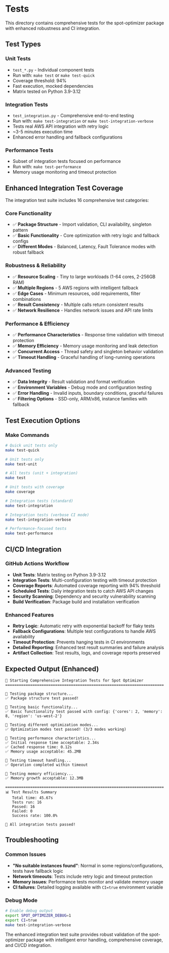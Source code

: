# Tests

This directory contains comprehensive tests for the spot-optimizer package with enhanced robustness and CI integration.

## Test Types

### Unit Tests
- `test_*.py` - Individual component tests
- Run with: `make test` or `make test-quick`
- Coverage threshold: 94%
- Fast execution, mocked dependencies
- Matrix tested on Python 3.9-3.12

### Integration Tests
- `test_integration.py` - Comprehensive end-to-end testing
- Run with: `make test-integration` or `make test-integration-verbose`
- Tests real AWS API integration with retry logic
- ~3-5 minutes execution time
- Enhanced error handling and fallback configurations

### Performance Tests
- Subset of integration tests focused on performance
- Run with: `make test-performance`
- Memory usage monitoring and timeout protection

## Enhanced Integration Test Coverage

The integration test suite includes 16 comprehensive test categories:

### Core Functionality
- ✅ **Package Structure** - Import validation, CLI availability, singleton pattern
- ✅ **Basic Functionality** - Core optimization with retry logic and fallback configs
- ✅ **Different Modes** - Balanced, Latency, Fault Tolerance modes with robust fallback

### Robustness & Reliability
- ✅ **Resource Scaling** - Tiny to large workloads (1-64 cores, 2-256GB RAM)
- ✅ **Multiple Regions** - 5 AWS regions with intelligent fallback
- ✅ **Edge Cases** - Minimum resources, odd requirements, filter combinations
- ✅ **Result Consistency** - Multiple calls return consistent results
- ✅ **Network Resilience** - Handles network issues and API rate limits

### Performance & Efficiency
- ✅ **Performance Characteristics** - Response time validation with timeout protection
- ✅ **Memory Efficiency** - Memory usage monitoring and leak detection
- ✅ **Concurrent Access** - Thread safety and singleton behavior validation
- ✅ **Timeout Handling** - Graceful handling of long-running operations

### Advanced Testing
- ✅ **Data Integrity** - Result validation and format verification
- ✅ **Environment Variables** - Debug mode and configuration testing
- ✅ **Error Handling** - Invalid inputs, boundary conditions, graceful failures
- ✅ **Filtering Options** - SSD-only, ARM/x86, instance families with fallback

## Test Execution Options

### Make Commands
```bash
# Quick unit tests only
make test-quick

# Unit tests only
make test-unit

# All tests (unit + integration)
make test

# Unit tests with coverage
make coverage

# Integration tests (standard)
make test-integration

# Integration tests (verbose CI mode)
make test-integration-verbose

# Performance-focused tests
make test-performance
```



## CI/CD Integration

### GitHub Actions Workflow
- **Unit Tests**: Matrix testing on Python 3.9-3.12
- **Integration Tests**: Multi-configuration testing with timeout protection
- **Coverage Reports**: Automated coverage reporting with 94% threshold
- **Scheduled Tests**: Daily integration tests to catch AWS API changes
- **Security Scanning**: Dependency and security vulnerability scanning
- **Build Verification**: Package build and installation verification

### Enhanced Features
- **Retry Logic**: Automatic retry with exponential backoff for flaky tests
- **Fallback Configurations**: Multiple test configurations to handle AWS availability
- **Timeout Protection**: Prevents hanging tests in CI environments
- **Detailed Reporting**: Enhanced test result summaries and failure analysis
- **Artifact Collection**: Test results, logs, and coverage reports preserved

## Expected Output (Enhanced)

```
🚀 Starting Comprehensive Integration Tests for Spot Optimizer
======================================================================

🧪 Testing package structure...
✅ Package structure test passed!

🧪 Testing basic functionality...
✅ Basic functionality test passed with config: {'cores': 2, 'memory': 8, 'region': 'us-west-2'}

🧪 Testing different optimization modes...
✅ Optimization modes test passed! (3/3 modes working)

🧪 Testing performance characteristics...
✅ Initial response time acceptable: 2.34s
✅ Cached response time: 0.12s
✅ Memory usage acceptable: 45.2MB

🧪 Testing timeout handling...
✅ Operation completed within timeout

🧪 Testing memory efficiency...
✅ Memory growth acceptable: 12.3MB

======================================================================
📊 Test Results Summary
   Total time: 45.67s
   Tests run: 16
   Passed: 16
   Failed: 0
   Success rate: 100.0%

🎉 All integration tests passed!
```

## Troubleshooting

### Common Issues
- **"No suitable instances found"**: Normal in some regions/configurations, tests have fallback logic
- **Network timeouts**: Tests include retry logic and timeout protection
- **Memory issues**: Performance tests monitor and validate memory usage
- **CI failures**: Detailed logging available with `CI=true` environment variable

### Debug Mode
```bash
# Enable debug output
export SPOT_OPTIMIZER_DEBUG=1
export CI=true
make test-integration-verbose
```

The enhanced integration test suite provides robust validation of the spot-optimizer package with intelligent error handling, comprehensive coverage, and CI/CD integration.